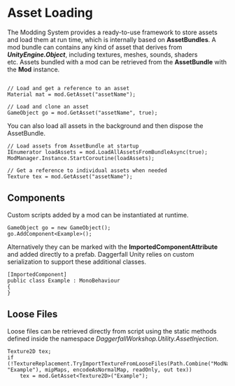 # Asset Loading

The Modding System provides a ready-to-use framework to store assets and load them at run time, which is internally based on **AssetBundles**. A mod bundle can contains any kind of asset that derives from **_UnityEngine.Object_**, including textures, meshes, sounds, shaders etc. Assets bundled with a mod can be retrieved from the **AssetBundle** with the **Mod** instance.

```

// Load and get a reference to an asset
Material mat = mod.GetAsset("assetName");

// Load and clone an asset
GameObject go = mod.GetAsset("assetName", true);

```

You can also load all assets in the background and then dispose the AssetBundle.

```
// Load assets from AssetBundle at startup
IEnumerator loadAssets = mod.LoadAllAssetsFromBundleAsync(true);
ModManager.Instance.StartCoroutine(loadAssets);

// Get a reference to individual assets when needed
Texture tex = mod.GetAsset("assetName");
```

## Components

Custom scripts added by a mod can be instantiated at runtime.

```
GameObject go = new GameObject();
go.AddComponent<Example>();
```

Alternatively they can be marked with the **ImportedComponentAttribute** and added directly to a prefab. Daggerfall Unity relies on custom serialization to support these additional classes.

```
[ImportedComponent]
public class Example : MonoBehaviour
{
}
```


## Loose Files

Loose files can be retrieved directly from script using the static methods defined inside the namespace _DaggerfallWorkshop.Utility.AssetInjection_.

```
Texture2D tex;
if (!TextureReplacement.TryImportTextureFromLooseFiles(Path.Combine("ModName", "Example"), mipMaps, encodeAsNormalMap, readOnly, out tex))
    tex = mod.GetAsset<Texture2D>("Example");
```
